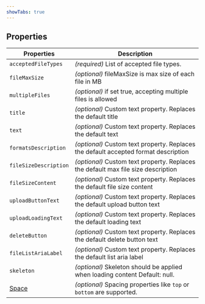 ```yaml
---
showTabs: true
---
```


## Properties

| Properties                                  | Description                                                                         |
| ------------------------------------------- | ----------------------------------------------------------------------------------- |
| `acceptedFileTypes`                         | _(required)_ List of accepted file types.                                           |
| `fileMaxSize`                               | _(optional)_ fileMaxSize is max size of each file in MB                             |
| `multipleFiles`                             | _(optional)_ if set true, accepting multiple files is allowed                       |
| `title`                                     | _(optional)_ Custom text property. Replaces the default title                       |
| `text`                                      | _(optional)_ Custom text property. Replaces the default text                        |
| `formatsDescription`                        | _(optional)_ Custom text property. Replaces the default accepted format description |
| `fileSizeDescription`                       | _(optional)_ Custom text property. Replaces the default max file size description   |
| `fileSizeContent`                           | _(optional)_ Custom text property. Replaces the default file size content           |
| `uploadButtonText`                          | _(optional)_ Custom text property. Replaces the default upload button text          |
| `uploadLoadingText`                         | _(optional)_ Custom text property. Replaces the default loading text                |
| `deleteButton`                              | _(optional)_ Custom text property. Replaces the default delete button text          |
| `fileListAriaLabel`                         | _(optional)_ Custom text property. Replaces the default list aria label             |
| `skeleton`                                  | _(optional)_ Skeleton should be applied when loading content Default: null.         |
| [Space](/uilib/components/space/properties) | _(optional)_ Spacing properties like `top` or `bottom` are supported.               |

